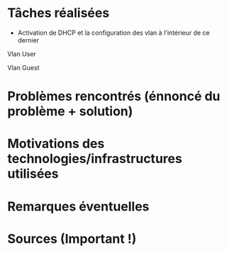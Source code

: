 # Tâches réalisées
- Activation de DHCP et la configuration des vlan à l'intérieur de ce dernier 

Vlan User

Vlan Guest


# Problèmes rencontrés (énnoncé du problème + solution)

# Motivations des technologies/infrastructures utilisées

# Remarques éventuelles

# Sources (Important !)
